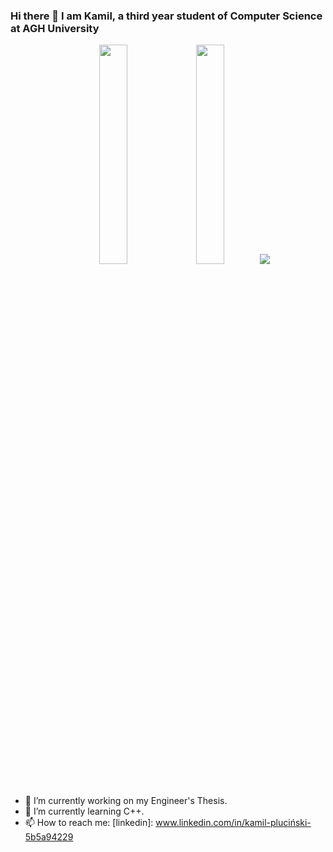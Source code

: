 ### Hi there 👋 I am Kamil, a third year student of Computer Science at AGH University
<p align="center">
  <img height="30%" width="auto" src ="https://github-readme-stats.vercel.app/api?username=K4m1lP&show_icons=true&count_private=true&theme=darcula&hide_border=true&hide=issues,contribs&bg_color=00000000">
  <img height="30%" width="auto" src ="https://github-readme-stats.vercel.app/api/top-langs/?username=K4m1lP&layout=compact&hide_border=true&theme=darcula&bg_color=00000000&langs_count=6&hide=jupyter%20notebook,tex,css,php">
  <img src ="https://github-readme-streak-stats.herokuapp.com?user=K4m1lP&theme=darcula&hide_border=true&background=FFFFFF00">
  <br>
  <br>
  </p>


- 🔭 I’m currently working on my Engineer's Thesis. 
- 🌱 I’m currently learning C++.
- 📫 How to reach me: [linkedin]: www.linkedin.com/in/kamil-pluciński-5b5a94229

